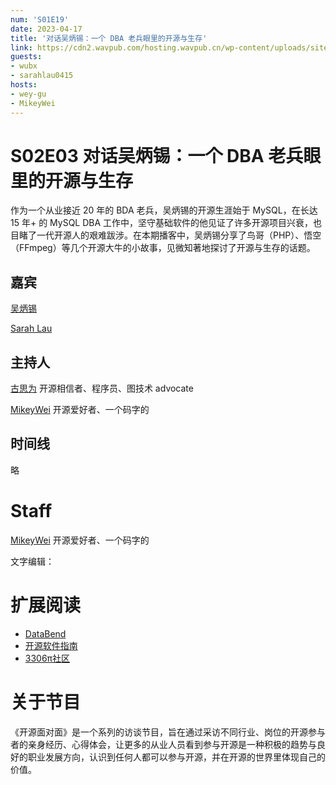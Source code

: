 ```yaml
---
num: 'S01E19'
date: 2023-04-17
title: '对话吴炳锡：一个 DBA 老兵眼里的开源与生存'
link: https://cdn2.wavpub.com/hosting.wavpub.cn/wp-content/uploads/sites/18/2023/04/20230319wubx.mp3
guests:
- wubx
- sarahlau0415
hosts:
- wey-gu
- MikeyWei
---
```


# S02E03 对话吴炳锡：一个 DBA 老兵眼里的开源与生存

作为一个从业接近 20 年的 BDA 老兵，吴炳锡的开源生涯始于 MySQL，在长达 15 年+ 的 MySQL DBA 工作中，坚守基础软件的他见证了许多开源项目兴衰，也目睹了一代开源人的艰难跋涉。在本期播客中，吴炳锡分享了鸟哥（PHP）、悟空（FFmpeg）等几个开源大牛的小故事，见微知著地探讨了开源与生存的话题。

## 嘉宾
[吴炳锡](https://github.com/wubx)

[Sarah Lau](https://github.com/sarahlau0415)

## 主持人
[古思为](https://github.com/wey-gu) 开源相信者、程序员、图技术 advocate

[MikeyWei](https://github.com/MikeyWei) 开源爱好者、一个码字的

## 时间线
略

# Staff
[MikeyWei](https://github.com/MikeyWei) 开源爱好者、一个码字的

文字编辑：

# 扩展阅读
* [DataBend](https://github.com/datafuselabs/databend)
* [开源软件指南](https://opensource.guide/zh-hans/)
* [3306π社区](https://github.com/3306pai)


# 关于节目
《开源面对面》是一个系列的访谈节目，旨在通过采访不同行业、岗位的开源参与者的亲身经历、心得体会，让更多的从业人员看到参与开源是一种积极的趋势与良好的职业发展方向，认识到任何人都可以参与开源，并在开源的世界里体现自己的价值。
